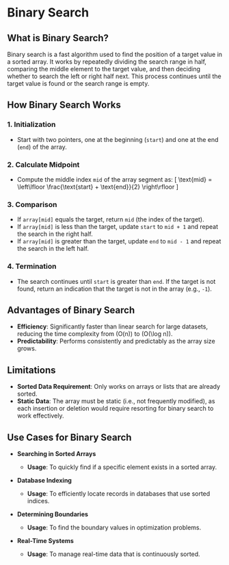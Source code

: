 # Binary Search

## What is Binary Search?

Binary search is a fast algorithm used to find the position of a target value in a sorted array. It works by repeatedly dividing the search range in half, comparing the middle element to the target value, and then deciding whether to search the left or right half next. This process continues until the target value is found or the search range is empty.

## How Binary Search Works

### 1. Initialization
- Start with two pointers, one at the beginning (`start`) and one at the end (`end`) of the array.

### 2. Calculate Midpoint
- Compute the middle index `mid` of the array segment as:
  \[
  \text{mid} = \left\lfloor \frac{\text{start} + \text{end}}{2} \right\rfloor
  \]

### 3. Comparison
- If `array[mid]` equals the target, return `mid` (the index of the target).
- If `array[mid]` is less than the target, update `start` to `mid + 1` and repeat the search in the right half.
- If `array[mid]` is greater than the target, update `end` to `mid - 1` and repeat the search in the left half.

### 4. Termination
- The search continues until `start` is greater than `end`. If the target is not found, return an indication that the target is not in the array (e.g., `-1`).

## Advantages of Binary Search

- **Efficiency**: Significantly faster than linear search for large datasets, reducing the time complexity from \(O(n)\) to \(O(\log n)\).
- **Predictability**: Performs consistently and predictably as the array size grows.

## Limitations

- **Sorted Data Requirement**: Only works on arrays or lists that are already sorted.
- **Static Data**: The array must be static (i.e., not frequently modified), as each insertion or deletion would require resorting for binary search to work effectively.

## Use Cases for Binary Search

- **Searching in Sorted Arrays**
  - **Usage**: To quickly find if a specific element exists in a sorted array.
  
- **Database Indexing**
  - **Usage**: To efficiently locate records in databases that use sorted indices.
  
- **Determining Boundaries**
  - **Usage**: To find the boundary values in optimization problems.
  
- **Real-Time Systems**
  - **Usage**: To manage real-time data that is continuously sorted.

